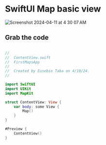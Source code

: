 # SwiftUI Map basic view

![Screenshot 2024-04-11 at 4 30 07 AM](https://github.com/danielurra/Swift-UI-Map-basic-view/assets/51704179/a391fc4c-eace-457f-ba64-8b832c570de8)

## Grab the code
```swift

//
//  ContentView.swift
//  FirstMapsApp
//
//  Created by Eusebio Taba on 4/10/24.
//

import SwiftUI
import UIKit
import MapKit

struct ContentView: View {
    var body: some View {
        Map()
    }
}

#Preview {
    ContentView()
}


```
